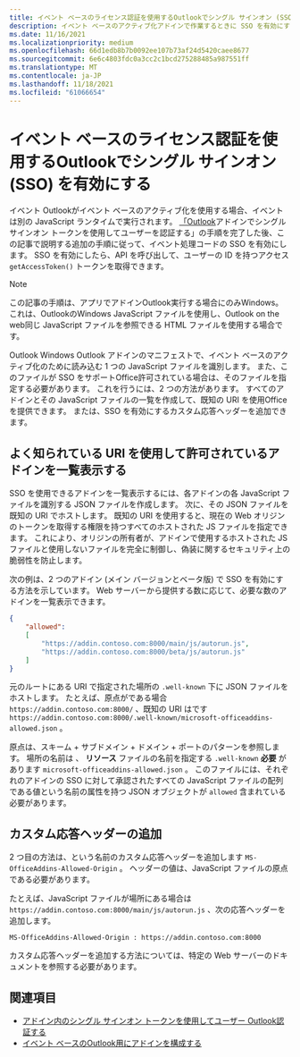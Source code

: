 ```yaml
---
title: イベント ベースのライセンス認証を使用するOutlookでシングル サインオン (SSO) を有効にする
description: イベント ベースのアクティブ化アドインで作業するときに SSO を有効にする方法について学習します。
ms.date: 11/16/2021
ms.localizationpriority: medium
ms.openlocfilehash: 66d1edb8b7b0092ee107b73af24d5420caee8677
ms.sourcegitcommit: 6e6c4803fdc0a3cc2c1bcd275288485a987551ff
ms.translationtype: MT
ms.contentlocale: ja-JP
ms.lasthandoff: 11/18/2021
ms.locfileid: "61066654"
---
```

# <a name="enable-single-sign-on-sso-in-outlook-add-ins-that-use-event-based-activation"></a>イベント ベースのライセンス認証を使用するOutlookでシングル サインオン (SSO) を有効にする

イベント Outlookがイベント ベースのアクティブ化を使用する場合、イベントは別の JavaScript ランタイムで実行されます。 [「Outlook](authenticate-a-user-with-an-sso-token.md)アドインでシングル サインオン トークンを使用してユーザーを認証する」の手順を完了した後、この記事で説明する追加の手順に従って、イベント処理コードの SSO を有効にします。 SSO を有効にしたら、API を呼び出して、ユーザーの ID を持つアクセス `getAccessToken()` トークンを取得できます。

> [!NOTE]
> この記事の手順は、アプリでアドインOutlook実行する場合にのみWindows。 これは、OutlookのWindows JavaScript ファイルを使用し、Outlook on the web同じ JavaScript ファイルを参照できる HTML ファイルを使用する場合です。

Outlook Windows Outlook アドインのマニフェストで、イベント ベースのアクティブ化のために読み込む 1 つの JavaScript ファイルを識別します。 また、このファイルが SSO をサポートOffice許可されている場合は、そのファイルを指定する必要があります。 これを行うには、2 つの方法があります。 すべてのアドインとその JavaScript ファイルの一覧を作成して、既知の URI を使用Officeを提供できます。 または、SSO を有効にするカスタム応答ヘッダーを追加できます。

## <a name="list-allowed-add-ins-with-a-well-known-uri"></a>よく知られている URI を使用して許可されているアドインを一覧表示する

SSO を使用できるアドインを一覧表示するには、各アドインの各 JavaScript ファイルを識別する JSON ファイルを作成します。 次に、その JSON ファイルを既知の URI でホストします。 既知の URI を使用すると、現在の Web オリジンのトークンを取得する権限を持つすべてのホストされた JS ファイルを指定できます。 これにより、オリジンの所有者が、アドインで使用するホストされた JS ファイルと使用しないファイルを完全に制御し、偽装に関するセキュリティ上の脆弱性を防止します。

次の例は、2 つのアドイン (メイン バージョンとベータ版) で SSO を有効にする方法を示しています。 Web サーバーから提供する数に応じて、必要な数のアドインを一覧表示できます。

```json
{
    "allowed":
    [
        "https://addin.contoso.com:8000/main/js/autorun.js",
        "https://addin.contoso.com:8000/beta/js/autorun.js"
    ]
}
```

元のルートにある URI で指定された場所の `.well-known` 下に JSON ファイルをホストします。 たとえば、原点がである場合 `https://addin.contoso.com:8000/` 、既知の URI はです `https://addin.contoso.com:8000/.well-known/microsoft-officeaddins-allowed.json` 。

原点は、スキーム + サブドメイン + ドメイン + ポートのパターンを参照します。 場所の名前は 、 **リソース** ファイルの名前を指定する `.well-known` **必要** があります `microsoft-officeaddins-allowed.json` 。 このファイルには、それぞれのアドインの SSO に対して承認されたすべての JavaScript ファイルの配列である値という名前の属性を持つ JSON オブジェクトが `allowed` 含まれている必要があります。

## <a name="add-a-custom-response-header"></a>カスタム応答ヘッダーの追加

2 つ目の方法は、という名前のカスタム応答ヘッダーを追加します `MS-OfficeAddins-Allowed-Origin` 。 ヘッダーの値は、JavaScript ファイルの原点である必要があります。

たとえば、JavaScript ファイルが場所にある場合は `https://addin.contoso.com:8000/main/js/autorun.js` 、次の応答ヘッダーを追加します。

`MS-OfficeAddins-Allowed-Origin : https://addin.contoso.com:8000`

カスタム応答ヘッダーを追加する方法については、特定の Web サーバーのドキュメントを参照する必要があります。

## <a name="see-also"></a>関連項目

- [アドイン内のシングル サインオン トークンを使用してユーザー Outlook認証する](authenticate-a-user-with-an-sso-token.md)
- [イベント ベースのOutlook用にアドインを構成する](autolaunch.md)
